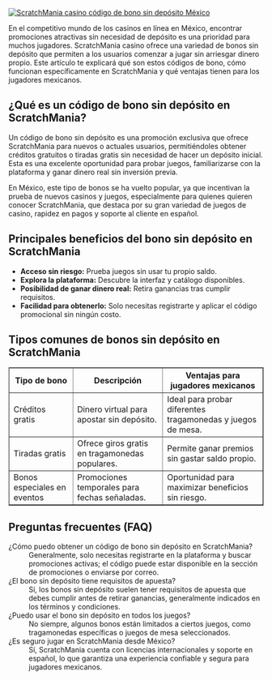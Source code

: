 [![ScratchMania casino código de bono sin depósito México](https://123-caf.pages.dev/gitsignup.png)](https://vrmoo.ru/Bt82HjjY)

<p>En el competitivo mundo de los casinos en línea en México, encontrar promociones atractivas sin necesidad de depósito es una prioridad para muchos jugadores. ScratchMania casino ofrece una variedad de bonos sin depósito que permiten a los usuarios comenzar a jugar sin arriesgar dinero propio. Este artículo te explicará qué son estos códigos de bono, cómo funcionan específicamente en ScratchMania y qué ventajas tienen para los jugadores mexicanos.</p>  <h2>¿Qué es un código de bono sin depósito en ScratchMania?</h2> <p>Un código de bono sin depósito es una promoción exclusiva que ofrece ScratchMania para nuevos o actuales usuarios, permitiéndoles obtener créditos gratuitos o tiradas gratis sin necesidad de hacer un depósito inicial. Esta es una excelente oportunidad para probar juegos, familiarizarse con la plataforma y ganar dinero real sin inversión previa.</p> <p>En México, este tipo de bonos se ha vuelto popular, ya que incentivan la prueba de nuevos casinos y juegos, especialmente para quienes quieren conocer ScratchMania, que destaca por su gran variedad de juegos de casino, rapidez en pagos y soporte al cliente en español.</p>  <h2>Principales beneficios del bono sin depósito en ScratchMania</h2> <ul>   <li><strong>Acceso sin riesgo:</strong> Prueba juegos sin usar tu propio saldo.</li>   <li><strong>Explora la plataforma:</strong> Descubre la interfaz y catálogo disponibles.</li>   <li><strong>Posibilidad de ganar dinero real:</strong> Retira ganancias tras cumplir requisitos.</li>   <li><strong>Facilidad para obtenerlo:</strong> Solo necesitas registrarte y aplicar el código promocional sin ningún costo.</li> </ul>  <h2>Tipos comunes de bonos sin depósito en ScratchMania</h2> <table border="1" cellpadding="8" cellspacing="0" style="border-collapse:collapse; width:100%">   <thead>     <tr>       <th>Tipo de bono</th>       <th>Descripción</th>       <th>Ventajas para jugadores mexicanos</th>     </tr>   </thead>   <tbody>     <tr>       <td>Créditos gratis</td>       <td>Dinero virtual para apostar sin depósito.</td>       <td>Ideal para probar diferentes tragamonedas y juegos de mesa.</td>     </tr>     <tr>       <td>Tiradas gratis</td>       <td>Ofrece giros gratis en tragamonedas populares.</td>       <td>Permite ganar premios sin gastar saldo propio.</td>     </tr>     <tr>       <td>Bonos especiales en eventos</td>       <td>Promociones temporales para fechas señaladas.</td>       <td>Oportunidad para maximizar beneficios sin riesgo.</td>     </tr>   </tbody> </table>  <h2>Preguntas frecuentes (FAQ)</h2> <dl>   <dt>¿Cómo puedo obtener un código de bono sin depósito en ScratchMania?</dt>   <dd>Generalmente, solo necesitas registrarte en la plataforma y buscar promociones activas; el código puede estar disponible en la sección de promociones o enviarse por correo.</dd>    <dt>¿El bono sin depósito tiene requisitos de apuesta?</dt>   <dd>Sí, los bonos sin depósito suelen tener requisitos de apuesta que debes cumplir antes de retirar ganancias, generalmente indicados en los términos y condiciones.</dd>    <dt>¿Puedo usar el bono sin depósito en todos los juegos?</dt>   <dd>No siempre, algunos bonos están limitados a ciertos juegos, como tragamonedas específicas o juegos de mesa seleccionados.</dd>    <dt>¿Es seguro jugar en ScratchMania desde México?</dt>   <dd>Sí, ScratchMania cuenta con licencias internacionales y soporte en español, lo que garantiza una experiencia confiable y segura para jugadores mexicanos.</dd> </dl>